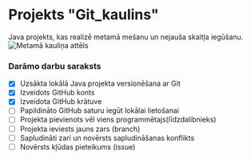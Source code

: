 # Projekts "Git_kaulins"
Java projekts, kas realizē metamā mešanu un nejauša skaitļa iegūšanu.
![Metamā kauliņa attēls](https://upload.wikimedia.org/wikipedia/commons/5/53/Six_sided_dice.png)


### **Darāmo darbu saraksts**
- [x] Uzsākta lokālā Java projekta versionēšana ar Git
- [x] Izveidots GitHub konts
- [x] Izveidota GitHub krātuve
- [ ] Papildināto GitHub saturu iegūt lokālai lietošanai
- [ ] Projekta pievienots vēl viens programmētajs(līdzdalibnieks)
- [ ] Projekta ieviests jauns zars (branch)
- [ ] Sapludināti zari un novērsts sapludināšanas konflikts
- [ ] Novērsts kļūdas pieteikums (issue)    
